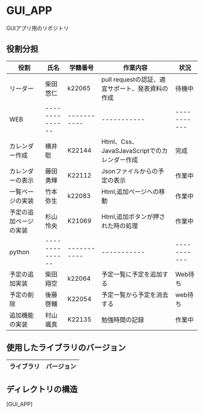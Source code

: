 # GUI_APP
GUIアプリ用のリポジトリ

## 役割分担
| 役割     | 氏名      | 学籍番号     | 作業内容   |状況   |
| -------------- | -------------- | ----------- | ----------- | ----------- |
|リーダー |柴田悠仁 |k22065 | pull requestの認証、適宜サポート、発表資料の作成 | 待機中 |
| WEB | -------------- | ----------- | ----------- | ----------- |
|カレンダー作成 |横井聡 |K22144 | Html、Css、JavaSJavaScriptでのカレンダー作成 | 完成 |
|カレンダーの表示 |藤田勇輝  |K22112 | Jsonファイルからの予定の表示 | 作業中 |
|一覧ページの実装 |竹本弥生 |k22083 | Html,追加ページへの移動 | 作業中 |
|予定の追加ページの実装 |杉山怜央 |K21069 | Html,追加ボタンが押された時の処理 | 作業中 |
| python | -------------- | ----------- | ----------- | ----------- |
|予定の追加実装 |柴田翔空 |k22064 | 予定一覧に予定を追加する | Web待ち |
|予定の削除 |後藤啓輔 |K22054 | 予定一覧から予定を消去する | web待ち |
|追加機能の実装 |村山颯真 |K22135 | 勉強時間の記録 | 作業中 |

## 使用したライブラリのバージョン
| ライブラリ     | バージョン      |
| -------------- | -------------- |

## ディレクトリの構造
[GUI_APP]
